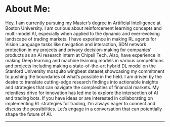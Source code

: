# About Me:
Hey, I am currently pursuing my Master’s degree in Artificial Intelligence at Boston University. I am curious about reinforcement learning concepts and multi-model AI, especially when applied to the dynamic and ever-evolving landscape of trading markets. I have experience in making RL agents for Vision Language tasks like navigation and interaction, SDN network protection in my projects and privacy decision-making for companies’ products as an AI research intern at Chipsil Tech. Also, have experience in making Deep learning and machine learning models in various competitions and projects including making a state-of-the-art hybrid DL model on the Stanford University mosquito wingbeat dataset,showcasing my commitment to pushing the boundaries of what’s possible in the field. I am driven by the desire to translate cutting-edge research findings into actionable insights and strategies that can navigate the complexities of financial markets. My relentless drive for innovation has led me to explore the intersection of AI and trading bots. If you have ideas or are interested in collaborating on implementing RL strategies for trading, I’m always eager to connect and discuss the possibilities. Let’s engage in a conversation that can potentially shape the future of AI.


---
